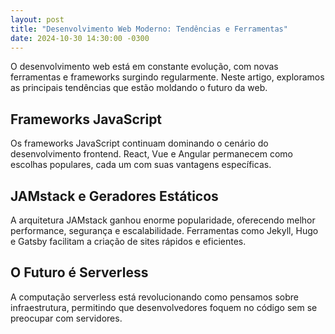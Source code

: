 ```yaml
---
layout: post
title: "Desenvolvimento Web Moderno: Tendências e Ferramentas"
date: 2024-10-30 14:30:00 -0300
---
```


O desenvolvimento web está em constante evolução, com novas ferramentas e frameworks surgindo regularmente. Neste artigo, exploramos as principais tendências que estão moldando o futuro da web.

## Frameworks JavaScript

Os frameworks JavaScript continuam dominando o cenário do desenvolvimento frontend. React, Vue e Angular permanecem como escolhas populares, cada um com suas vantagens específicas.

## JAMstack e Geradores Estáticos

A arquitetura JAMstack ganhou enorme popularidade, oferecendo melhor performance, segurança e escalabilidade. Ferramentas como Jekyll, Hugo e Gatsby facilitam a criação de sites rápidos e eficientes.

## O Futuro é Serverless

A computação serverless está revolucionando como pensamos sobre infraestrutura, permitindo que desenvolvedores foquem no código sem se preocupar com servidores.
